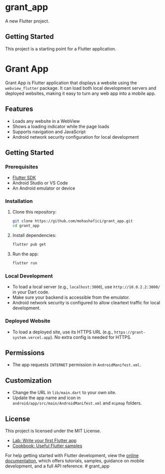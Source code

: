 # grant_app

A new Flutter project.

## Getting Started

This project is a starting point for a Flutter application.

 # Grant App

 Grant App is Flutter application that displays a website using the `webview_flutter` package. It can load both local development servers and deployed websites, making it easy to turn any web app into a mobile app.

 ## Features
 - Loads any website in a WebView
 - Shows a loading indicator while the page loads
 - Supports navigation and JavaScript
 - Android network security configuration for local development

 ## Getting Started

 ### Prerequisites
 - [Flutter SDK](https://flutter.dev/docs/get-started/install)
 - Android Studio or VS Code
 - An Android emulator or device

 ### Installation
 1. Clone this repository:
    ```sh
    git clone https://github.com/mohashafici/grant_app.git
    cd grant_app
    ```
 2. Install dependencies:
    ```sh
    flutter pub get
    ```
 3. Run the app:
    ```sh
    flutter run
    ```

 ### Local Development
 - To load a local server (e.g., `localhost:3000`), use `http://10.0.2.2:3000/` in your Dart code.
 - Make sure your backend is accessible from the emulator.
 - Android network security is configured to allow cleartext traffic for local development.

 ### Deployed Website
 - To load a deployed site, use its HTTPS URL (e.g., `https://grant-system.vercel.app`). No extra config is needed for HTTPS.

 ## Permissions
 - The app requests `INTERNET` permission in `AndroidManifest.xml`.

 ## Customization
 - Change the URL in `lib/main.dart` to your own site.
 - Update the app name and icon in `android/app/src/main/AndroidManifest.xml` and `mipmap` folders.

 ## License
 This project is licensed under the MIT License.

- [Lab: Write your first Flutter app](https://docs.flutter.dev/get-started/codelab)
- [Cookbook: Useful Flutter samples](https://docs.flutter.dev/cookbook)

For help getting started with Flutter development, view the
[online documentation](https://docs.flutter.dev/), which offers tutorials,
samples, guidance on mobile development, and a full API reference.
#   g r a n t _ a p p 
 
 